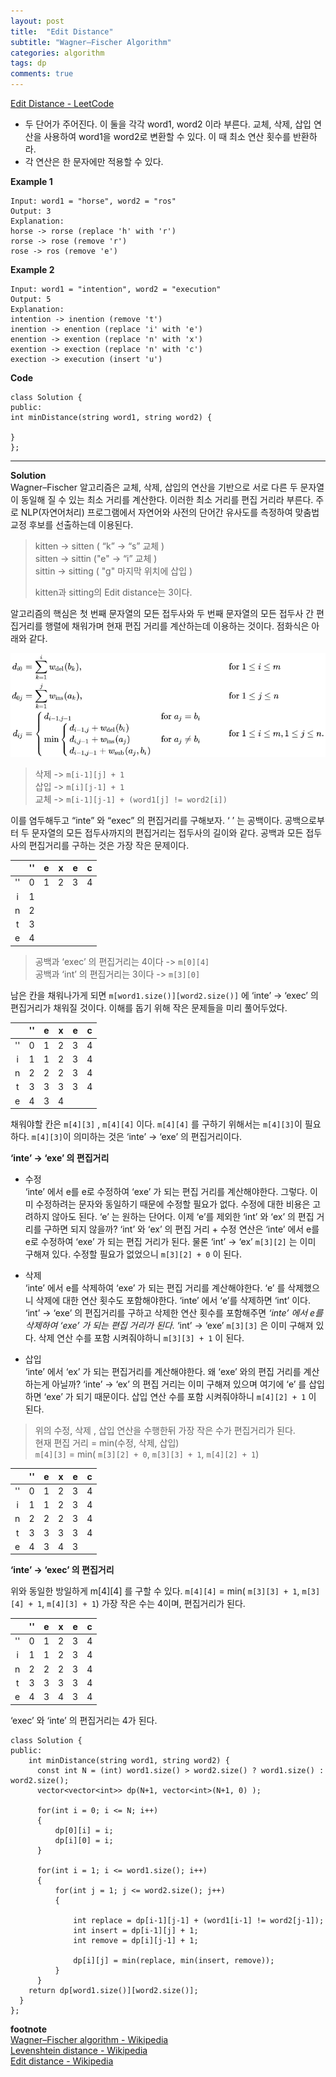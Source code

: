 ```yaml
---
layout: post
title:  "Edit Distance"
subtitle: "Wagner–Fischer Algorithm"
categories: algorithm
tags: dp
comments: true
---  
```

[Edit Distance - LeetCode](https://leetcode.com/problems/edit-distance/description/)  
* 두 단어가 주어진다. 이 둘을 각각 word1, word2 이라 부른다. 교체, 삭제, 삽입 연산을 사용하여 word1을 word2로 변환할 수 있다. 이 때 최소 연산 횟수를 반환하라.   
* 각 연산은 한 문자에만 적용할 수 있다.  

**Example 1**  
```
Input: word1 = "horse", word2 = "ros"
Output: 3
Explanation: 
horse -> rorse (replace 'h' with 'r')
rorse -> rose (remove 'r')
rose -> ros (remove 'e')
```

**Example 2**  
```
Input: word1 = "intention", word2 = "execution"
Output: 5
Explanation: 
intention -> inention (remove 't')
inention -> enention (replace 'i' with 'e')
enention -> exention (replace 'n' with 'x')
exention -> exection (replace 'n' with 'c')
exection -> execution (insert 'u')
```

**Code**  
```
class Solution {
public:
int minDistance(string word1, string word2) {

}
};
```

---

**Solution**  
Wagner–Fischer 알고리즘은 교체, 삭제, 삽입의 연산을 기반으로 서로 다른 두 문자열이 동일해 질 수 있는 최소 거리를 계산한다. 이러한 최소 거리를 편집 거리라 부른다. 주로 NLP(자연어처리) 프로그램에서 자연어와 사전의 단어간 유사도를 측정하여 맞춤법 교정 후보를 선출하는데 이용된다.  

> kitten → sitten ( “k” -> “s”  교체 )   
> sitten → sittin ("e" -> “i” 교체  )  
> sittin → sitting ( "g" 마지막 위치에 삽입 )  
> 
> kitten과 sitting의 Edit distance는 3이다.   

알고리즘의 핵심은 첫 번째 문자열의 모든 접두사와 두 번째 문자열의 모든 접두사 간 편집거리를 행렬에 채워가며 현재 편집 거리를 계산하는데 이용하는 것이다.  점화식은 아래와 같다.  

![](/assets/img/edit_distance.png)  


> 삭제 -> `m[i-1][j] + 1`  
> 삽입 -> `m[i][j-1] + 1`  
> 교체 -> `m[i-1][j-1] + (word1[j] != word2[i])`   

이를 염두해두고  “inte” 와 “exec” 의 편집거리를 구해보자.  ‘  ’ 는 공백이다. 공백으로부터  두 문자열의 모든 접두사까지의 편집거리는 접두사의 길이와 같다.  공백과 모든 접두사의 편집거리를 구하는 것은 가장 작은 문제이다.   

|    | '' | e | x | e | c |
|:--:|:--:|:-:|:-:|:-:|:-:|
| '' |  0 | 1 | 2 | 3 | 4 |
|  i |  1 |   |   |   |   |
|  n |  2 |   |   |   |   |
|  t |  3 |   |   |   |   |
|  e |  4 |   |   |   |   |

> 공백과 ‘exec’ 의 편집거리는  4이다 -> `m[0][4]`   
> 공백과  ‘int’ 의 편집거리는 3이다 ->  `m[3][0]`   

남은 칸을 채워나가게 되면 `m[word1.size()][word2.size()]` 에  ‘inte’ -> ‘exec’ 의 편집거리가 채워질 것이다.  이해를 돕기 위해 작은 문제들을 미리 풀어두었다.

|    | '' | e | x | e | c |
|:--:|:--:|:-:|:-:|:-:|:-:|
| '' |  0 | 1 | 2 | 3 | 4 |
|  i |  1 | 1 | 2 | 3 | 4 |
|  n |  2 | 2 | 2 | 3 | 4 |
|  t |  3 | 3 | 3 | 3 | 4 |
|  e |  4 | 3 | 4 |   |   |

채워야할 칸은   `m[4][3]` ,  `m[4][4]`  이다.  `m[4][4]` 를 구하기 위해서는 `m[4][3]`이 필요하다. `m[4][3]`이 의미하는 것은  ‘inte’ -> ‘exe’ 의 편집거리이다.  

**‘inte’ -> ‘exe’ 의 편집거리**  

* 수정  
‘inte’ 에서 e를 e로 수정하여 ‘exe’ 가 되는 편집 거리를 계산해야한다. 그렇다.  이미 수정하려는 문자와 동일하기 때문에 수정할 필요가 없다.  수정에 대한 비용은 고려하지 않아도 된다.  ‘e’ 는 원하는 단어다. 이제 ‘e’를 제외한 ‘int’ 와 ‘ex’ 의 편집 거리를 구하면 되지 않을까? ‘int’ 와 ‘ex’ 의 편집 거리 + 수정 연산은 ‘inte’ 에서 e를 e로 수정하여 ‘exe’ 가 되는 편집 거리가 된다. 물론   ‘int’ -> ‘ex’   `m[3][2]` 는 이미 구해져 있다.  수정할 필요가 없었으니 `m[3][2] + 0` 이 된다.

* 삭제   
‘inte’ 에서 e를 삭제하여 ‘exe’ 가 되는 편집 거리를 계산해야한다. ‘e’ 를 삭제했으니 삭제에 대한 연산 횟수도 포함해야한다. ‘inte’ 에서 ‘e’를 삭제하면 ‘int’ 이다. ‘int’ -> ‘exe’ 의 편집거리를 구하고 삭제한 연산 횟수를 포함해주면  *‘inte’ 에서 e를 삭제하여 ‘exe’ 가 되는 편집 거리가 된다.*  ‘int’ -> ‘exe’ `m[3][3]` 은 이미 구해져 있다. 삭제 연산 수를 포함 시켜줘야하니 `m[3][3] + 1` 이 된다.

* 삽입  
‘inte’ 에서  ‘ex’ 가 되는 편집거리를 계산해야한다.  왜  ‘exe’ 와의 편집 거리를 계산하는게 아닐까? ‘inte’ -> ‘ex’ 의 편집 거리는 이미 구해져 있으며 여기에 ‘e’ 를 삽입하면 ‘exe’ 가 되기 때문이다.  삽입 연산 수를 포함 시켜줘야하니  `m[4][2] + 1` 이 된다.

> 위의 수정, 삭제 , 삽입 연산을 수행한뒤 가장 작은 수가 편집거리가 된다.  
> 현재 편집 거리  = min(수정, 삭제, 삽입)   
> `m[4][3]` = min( `m[3][2] + 0`,  `m[3][3] + 1`,  `m[4][2] + 1`)  


|    | '' | e | x | e | c |
|:--:|:--:|:-:|:-:|:-:|:-:|
| '' |  0 | 1 | 2 | 3 | 4 |
|  i |  1 | 1 | 2 | 3 | 4 |
|  n |  2 | 2 | 2 | 3 | 4 |
|  t |  3 | 3 | 3 | 3 | 4 |
|  e |  4 | 3 | 4 | 3 |   |

**‘inte’ -> ‘exec’ 의 편집거리**  

위와 동일한 방일하게 m[4][4] 를 구할 수 있다.    `m[4][4]` = min( `m[3][3] + 1`,  `m[3][4] + 1`,  `m[4][3] + 1`)    가장 작은 수는 4이며, 편집거리가 된다.   

|    | '' | e | x | e | c |
|:--:|:--:|:-:|:-:|:-:|:-:|
| '' |  0 | 1 | 2 | 3 | 4 |
|  i |  1 | 1 | 2 | 3 | 4 |
|  n |  2 | 2 | 2 | 3 | 4 |
|  t |  3 | 3 | 3 | 3 | 4 |
|  e |  4 | 3 | 4 | 3 | 4 |

‘exec’ 와  ‘inte’ 의 편집거리는 4가 된다.   


```
class Solution {
public:
    int minDistance(string word1, string word2) {
      const int N = (int) word1.size() > word2.size() ? word1.size() : word2.size();
      vector<vector<int>> dp(N+1, vector<int>(N+1, 0) );

      for(int i = 0; i <= N; i++)
      {
          dp[0][i] = i;
          dp[i][0] = i;
      }

      for(int i = 1; i <= word1.size(); i++)
      {
          for(int j = 1; j <= word2.size(); j++)
          {

              int replace = dp[i-1][j-1] + (word1[i-1] != word2[j-1]);
              int insert = dp[i-1][j] + 1;
              int remove = dp[i][j-1] + 1;

              dp[i][j] = min(replace, min(insert, remove));
          }
      }    
    return dp[word1.size()][word2.size()];
  }
};
```  



**footnote**  
[Wagner–Fischer algorithm - Wikipedia](https://en.wikipedia.org/wiki/Wagner%E2%80%93Fischer_algorithm)  
[Levenshtein distance - Wikipedia](https://en.wikipedia.org/wiki/Levenshtein_distance)  
[Edit distance - Wikipedia](https://en.wikipedia.org/wiki/Edit_distance)  















